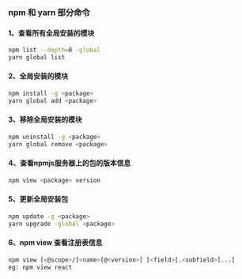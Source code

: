 
### npm 和 yarn 部分命令

#### 1、查看所有全局安装的模块

```bash
npm list --depth=0 -global
yarn global list
```

#### 2、全局安装的模块

```bash
npm install -g <package>
yarn global add <package>
```

#### 3、移除全局安装的模块

```bash
npm uninstall -g <package>
yarn global remove <package>
```

#### 4、查看npmjs服务器上的包的版本信息

```bash
npm view <package> version
```

#### 5、更新全局安装包

```bash
npm update -g <package>
yarn upgrade -global <package>
```

#### 6、npm view 查看注册表信息

```bash
npm view [<@scope>/]<name>[@<version>] [<field>[.<subfield>]...]
eg: npm view react
```
